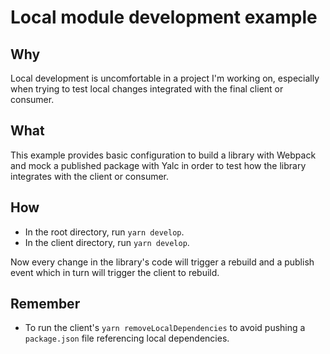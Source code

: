 # Local module development example

## Why
Local development is uncomfortable in a project I'm working on, especially
 when trying to test local changes integrated with the final client or
  consumer. 
  
## What
This example provides basic configuration to build a library with Webpack and
 mock a published package with Yalc in order to test how the library
  integrates with the client or consumer.
  
## How
- In the root directory, run `yarn develop`.
- In the client directory, run `yarn develop`.

Now every change in the library's code will trigger a rebuild and a publish
 event which in turn will trigger the client to rebuild.
 
## Remember
- To run the client's `yarn removeLocalDependencies` to avoid pushing a
 `package.json` file referencing local dependencies. 


